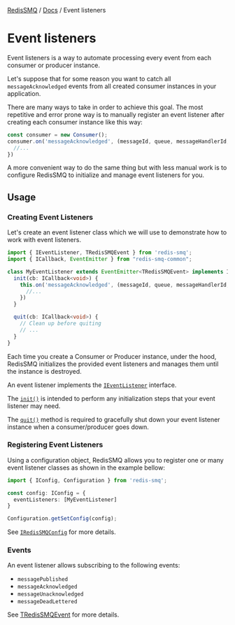 [RedisSMQ](../README.md) / [Docs](README.md) / Event listeners

# Event listeners

Event listeners is a way to automate processing every event from each consumer or producer instance.

Let's suppose that for some reason you want to catch all `messageAcknowledged` events from all created
consumer instances in your application.

There are many ways to take in order to achieve this goal. The most repetitive and error prone way is to manually
register an event listener after creating each consumer instance like this way:

```javascript
const consumer = new Consumer();
consumer.on('messageAcknowledged', (messageId, queue, messageHandlerId, consumerId) => {
  //...
})
```

A more convenient way to do the same thing but with less manual work is to configure RedisSMQ to initialize and
manage event listeners for you.

## Usage

### Creating Event Listeners

Let's create an event listener class which we will use to demonstrate how to work with event listeners.

```typescript
import { IEventListener, TRedisSMQEvent } from 'redis-smq';
import { ICallback, EventEmitter } from "redis-smq-common";

class MyEventListener extends EventEmitter<TRedisSMQEvent> implements IEventListener {  
  init(cb: ICallback<void>) {
    this.on('messageAcknowledged', (messageId, queue, messageHandlerId, consumerId) => {
      //...
    })
  }

  quit(cb: ICallback<void>) {
    // Clean up before quiting
    // ...
  }
}
```

Each time you create a Consumer or Producer instance, under the hood, RedisSMQ initializes the provided event listeners and manages them until the instance is destroyed.

An event listener implements the [`IEventListener`](api/interfaces/IEventListener.md) interface.

The [`init()`](api/interfaces/IEventListener.md#init) is intended to perform any initialization steps that your event listener may need.

The [`quit()`](api/interfaces/IEventListener.md#quit) method is required to gracefully shut down your event listener instance when a consumer/producer goes down.

### Registering Event Listeners

Using a configuration object, RedisSMQ allows you to register one or many event listener classes as shown in the example bellow:

```typescript
import { IConfig, Configuration } from 'redis-smq';

const config: IConfig = {
  eventListeners: [MyEventListener]
}

Configuration.getSetConfig(config);
```

See [`IRedisSMQConfig`](api/interfaces/IRedisSMQConfig.md) for more details.

### Events

An event listener allows subscribing to the following events:

- `messagePublished`
- `messageAcknowledged`
- `messageUnacknowledged`
- `messageDeadLettered`

See [TRedisSMQEvent](api/README.md#tredissmqevent) for more details.

